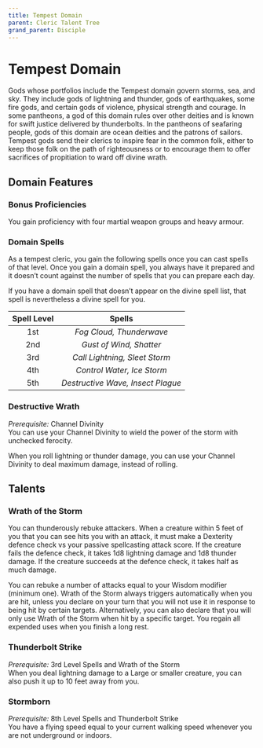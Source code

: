 ```yaml
---
title: Tempest Domain
parent: Cleric Talent Tree
grand_parent: Disciple
---
```


# Tempest Domain
Gods whose portfolios include the Tempest domain govern storms, sea, and sky. They include gods of lightning and thunder, gods of earthquakes, some fire gods, and certain gods of violence, physical strength and courage. In some pantheons, a god of this domain rules over other deities and is known for swift justice delivered by thunderbolts. In the pantheons of seafaring people, gods of this domain are ocean deities and the patrons of sailors. Tempest gods send their clerics to inspire fear in the common folk, either to keep those folk on the path of righteousness or to encourage them to offer sacrifices of propitiation to ward off divine wrath.

## Domain Features

### Bonus Proficiencies
You gain proficiency with four martial weapon groups and heavy armour.

### Domain Spells
As a tempest cleric, you gain the following spells once you can cast spells of that level. Once you gain a domain spell, you always have it prepared and it doesn’t count against the number of spells that you can prepare each day.

If you have a domain spell that doesn’t appear on the divine spell list, that spell is nevertheless a divine spell for you.

| Spell Level | Spells |
|:-----------:|:------:|
| 1st | *Fog Cloud, Thunderwave* |
| 2nd | *Gust of Wind, Shatter* |
| 3rd | *Call Lightning, Sleet Storm* |
| 4th | *Control Water, Ice Storm* |
| 5th | *Destructive Wave, Insect Plague* |

### Destructive Wrath
*Prerequisite:* Channel Divinity<br>
You can use your Channel Divinity to wield the power of the storm with unchecked ferocity.

When you roll lightning or thunder damage, you can use your Channel Divinity to deal maximum damage, instead of rolling.

## Talents

### Wrath of the Storm
You can thunderously rebuke attackers. When a creature within 5 feet of you that you can see hits you with an attack, it must make a Dexterity defence check vs your passive spellcasting attack score. If the creature fails the defence check, it takes 1d8 lightning damage and 1d8 thunder damage. If the creature succeeds at the defence check, it takes half as much damage.

You can rebuke a number of attacks equal to your Wisdom modifier (minimum one). Wrath of the Storm always triggers automatically when you are hit, unless you declare on your turn that you will not use it in response to being hit by certain targets. Alternatively, you can also declare that you will only use Wrath of the Storm when hit by a specific target. You regain all expended uses when you finish a long rest.

### Thunderbolt Strike
*Prerequisite:* 3rd Level Spells and Wrath of the Storm<br>
When you deal lightning damage to a Large or smaller creature, you can also push it up to 10 feet away from you.

### Stormborn
*Prerequisite:* 8th Level Spells and Thunderbolt Strike<br>
You have a flying speed equal to your current walking speed whenever you are not underground or indoors.
